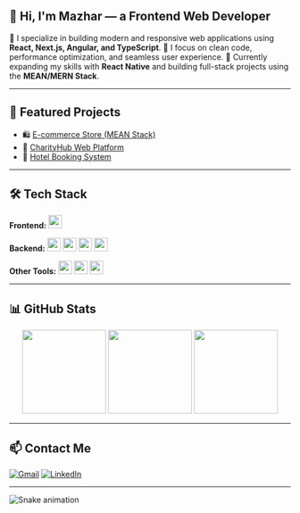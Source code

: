 ## 👋 Hi, I'm Mazhar — a Frontend Web Developer

🚀 I specialize in building modern and responsive web applications using **React, Next.js, Angular, and TypeScript**.
🎯 I focus on clean code, performance optimization, and seamless user experience.
🌱 Currently expanding my skills with **React Native** and building full-stack projects using the **MEAN/MERN Stack**.

---

## 🚀 Featured Projects

* 🛍️ [E-commerce Store (MEAN Stack)](https://github.com/mazharzaka/ecomm-mean)
* 🤝 [CharityHub Web Platform](https://github.com/mazharzaka/charityhub)
* 🏨 [Hotel Booking System](https://github.com/mazharzaka/hotel-booking-app)

---

## 🛠️ Tech Stack

**Frontend:** <img src="https://cdn.jsdelivr.net/gh/devicons/devicon/icons/react/react-original.svg" height="24" /> <img src="https://cdn.jsdelivr.net/gh/devicons/devicon/icons/nextjs/nextjs-original.svg" height="12" /> <img src="https://cdn.jsdelivr.net/gh/devicons/devicon/icons/angularjs/angularjs-original.svg" height="12" /> <img src="https://cdn.jsdelivr.net/gh/devicons/devicon/icons/javascript/javascript-original.svg" height="12" /> <img src="https://cdn.jsdelivr.net/gh/devicons/devicon/icons/typescript/typescript-original.svg" height="12" />

**Backend:** <img src="https://cdn.jsdelivr.net/gh/devicons/devicon/icons/nodejs/nodejs-original.svg" height="24" /> <img src="https://cdn.jsdelivr.net/gh/devicons/devicon/icons/express/express-original.svg" height="24" /> <img src="https://cdn.jsdelivr.net/gh/devicons/devicon/icons/mongodb/mongodb-original.svg" height="24" /> <img src="https://cdn.jsdelivr.net/gh/devicons/devicon/icons/firebase/firebase-plain.svg" height="24" />

**Other Tools:** <img src="https://cdn.jsdelivr.net/gh/devicons/devicon/icons/git/git-original.svg" height="24" /> <img src="https://cdn.jsdelivr.net/gh/devicons/devicon/icons/redux/redux-original.svg" height="24" /> <img src="https://cdn.jsdelivr.net/gh/devicons/devicon/icons/threejs/threejs-original.svg" height="24" />

---

## 📊 GitHub Stats

<div align="center">
  <img src="https://github-readme-stats.vercel.app/api?username=mazharzaka&show_icons=true&theme=dracula" height="150" />
  <img src="https://github-readme-stats.vercel.app/api/top-langs/?username=mazharzaka&layout=compact&theme=dracula" height="150" />
  <img src="https://streak-stats.demolab.com?user=mazharzaka&theme=dracula" height="150" />
</div>

---

## 📫 Contact Me

[![Gmail](https://img.shields.io/badge/Gmail-D14836?style=flat\&logo=gmail\&logoColor=white)](mailto:mazharszaka@gmail.com)
[![LinkedIn](https://img.shields.io/badge/LinkedIn-0077B5?style=flat\&logo=linkedin\&logoColor=white)](https://www.linkedin.com/in/mazharzaka)

---

<img src="https://raw.githubusercontent.com/mazharzaka/mazharzaka/output/snake.svg" alt="Snake animation" />

